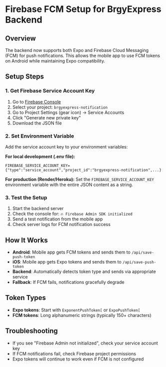 # Firebase FCM Setup for BrgyExpress Backend

## Overview
The backend now supports both Expo and Firebase Cloud Messaging (FCM) for push notifications. This allows the mobile app to use FCM tokens on Android while maintaining Expo compatibility.

## Setup Steps

### 1. Get Firebase Service Account Key

1. Go to [Firebase Console](https://console.firebase.google.com/)
2. Select your project: `brgyexpress-notification`
3. Go to Project Settings (gear icon) → Service Accounts
4. Click "Generate new private key"
5. Download the JSON file

### 2. Set Environment Variable

Add the service account key to your environment variables:

**For local development (.env file):**
```env
FIREBASE_SERVICE_ACCOUNT_KEY={"type":"service_account","project_id":"brgyexpress-notification",...}
```

**For production (Render/Heroku):**
Set the `FIREBASE_SERVICE_ACCOUNT_KEY` environment variable with the entire JSON content as a string.

### 3. Test the Setup

1. Start the backend server
2. Check the console for: `🔥 Firebase Admin SDK initialized`
3. Send a test notification from the mobile app
4. Check server logs for FCM notification success

## How It Works

- **Android**: Mobile app gets FCM tokens and sends them to `/api/save-push-token`
- **iOS**: Mobile app gets Expo tokens and sends them to `/api/save-push-token`
- **Backend**: Automatically detects token type and sends via appropriate service
- **Fallback**: If FCM fails, notifications gracefully degrade

## Token Types

- **Expo tokens**: Start with `ExponentPushToken[` or `ExpoPushToken[`
- **FCM tokens**: Long alphanumeric strings (typically 150+ characters)

## Troubleshooting

- If you see "Firebase Admin not initialized", check your service account key
- If FCM notifications fail, check Firebase project permissions
- Expo tokens will continue to work even if FCM is not configured
